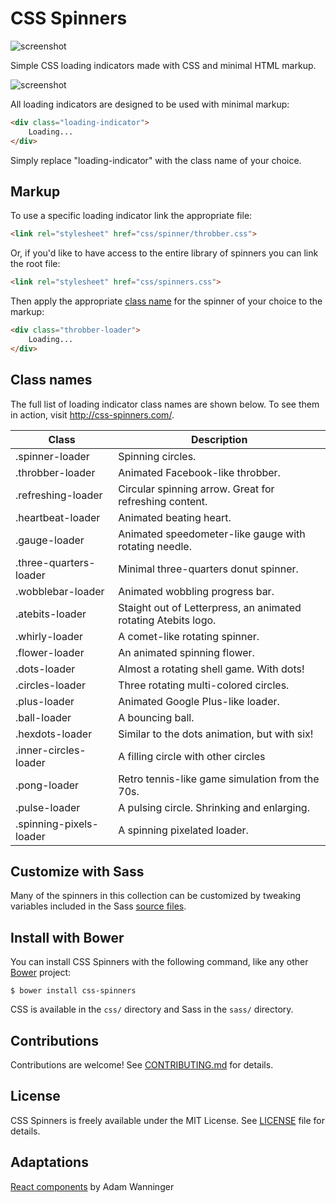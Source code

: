 CSS Spinners
===========
![screenshot](https://media.giphy.com/media/l4jwaJLjptYzAhTIdA/giphy.gif)

Simple CSS loading indicators made with CSS and minimal HTML markup.

![screenshot](http://f.cl.ly/items/033Q0Q202X430L1S2Z0A/css-spinners.png)

All loading indicators are designed to be used with minimal markup:

```html
<div class="loading-indicator">
	Loading...
</div>
```

Simply replace "loading-indicator" with the class name of your choice.

Markup
------

To use a specific loading indicator link the appropriate file:

```html
<link rel="stylesheet" href="css/spinner/throbber.css">
```

Or, if you'd like to have access to the entire library of spinners you can link the root file:

```html
<link rel="stylesheet" href="css/spinners.css">
```

Then apply the appropriate [class name](#class-names) for the spinner of your choice to the markup:

```html
<div class="throbber-loader">
	Loading...
</div>
```

Class names
-----------

The full list of loading indicator class names are shown below. To see them in action, visit http://css-spinners.com/.

| Class                  | Description                                                    |
| ---------------------- | -------------------------------------------------------------- |
| .spinner-loader        | Spinning circles.                                              |
| .throbber-loader       | Animated Facebook-like throbber.                               |
| .refreshing-loader     | Circular spinning arrow. Great for refreshing content.         |
| .heartbeat-loader      | Animated beating heart.                                        |
| .gauge-loader          | Animated speedometer-like gauge with rotating needle.          |
| .three-quarters-loader | Minimal three-quarters donut spinner.                          |
| .wobblebar-loader      | Animated wobbling progress bar.                                |
| .atebits-loader        | Staight out of Letterpress, an animated rotating Atebits logo. |
| .whirly-loader         | A comet-like rotating spinner.                                 |
| .flower-loader         | An animated spinning flower.                                   |
| .dots-loader           | Almost a rotating shell game. With dots!                       |
| .circles-loader        | Three rotating multi-colored circles.                          |
| .plus-loader           | Animated Google Plus-like loader.                              |
| .ball-loader           | A bouncing ball.                                               |
| .hexdots-loader        | Similar to the dots animation, but with six!                   |
| .inner-circles-loader  | A filling circle with other circles                            |
| .pong-loader           | Retro tennis-like game simulation from the 70s.                |
| .pulse-loader          | A pulsing circle. Shrinking and enlarging.					  |					  
| .spinning-pixels-loader| A spinning pixelated loader.             					  |					  | .echo-loader           | A Growing circle that fade-in-out.                              |


Customize with Sass
-------------------

Many of the spinners in this collection can be customized by tweaking variables included in the Sass [source files](sass/spinner).


Install with Bower
------------------

You can install CSS Spinners with the following command, like any other [Bower](http://bower.io/) project:

    $ bower install css-spinners

CSS is available in the `css/` directory and Sass in the `sass/` directory.


Contributions
-------------

Contributions are welcome! See [CONTRIBUTING.md](CONTRIBUTING.md) for details.


License
-------

CSS Spinners is freely available under the MIT License. See [LICENSE](LICENSE) file for details.


Adaptations
-----------

[React components](https://github.com/ajwann/css-spinners-react) by Adam Wanninger
